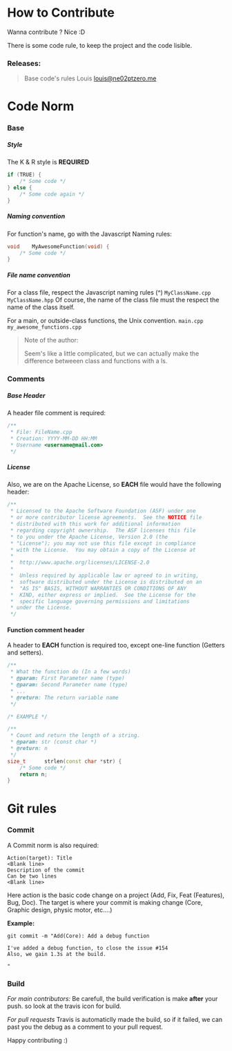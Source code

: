 # How to Contribute

Wanna contribute ? Nice :D

There is some code rule, to keep the project and the code lisible.

### Releases:
> Base code's rules
Louis <louis@ne02ptzero.me>

# Code Norm

### Base

##### Style
The K & R style is __REQUIRED__

```cpp
if (TRUE) {
	/* Some code */
} else {
	/* Some code again */
}
```

##### Naming convention

For function's name, go with the Javascript Naming rules:

```cpp
void	MyAwesomeFunction(void) {
	/* Some code */
}
```
##### File name convention

For a class file, respect the Javascript naming rules (^)
`MyClassName.cpp`
`MyClassName.hpp`
Of course, the name of the class file must the respect the name of the class itself.


For a main, or outside-class functions, the Unix convention.
`main.cpp`
`my_awesome_functions.cpp`

> Note of the author:
>
> Seem's like a little complicated, but we can actually make the difference betweeen class and functions with a ls.

### Comments


##### Base Header
A header file comment is required:

```cpp
/**
 * File: FileName.cpp
 * Creation: YYYY-MM-DD HH:MM
 * Username <username@mail.com>
 */
```

##### License
Also, we are on the Apache License, so __EACH__ file would have the following header:
```cpp
/**
 * Licensed to the Apache Software Foundation (ASF) under one
 * or more contributor license agreements.  See the NOTICE file
 * distributed with this work for additional information
 * regarding copyright ownership.  The ASF licenses this file
 * to you under the Apache License, Version 2.0 (the
 * "License"); you may not use this file except in compliance
 * with the License.  You may obtain a copy of the License at
 *
 *  http://www.apache.org/licenses/LICENSE-2.0
 *
 *  Unless required by applicable law or agreed to in writing,
 *  software distributed under the License is distributed on an
 *  "AS IS" BASIS, WITHOUT WARRANTIES OR CONDITIONS OF ANY
 *  KIND, either express or implied.  See the License for the
 *  specific language governing permissions and limitations
 * under the License.
 */
```

#### Function comment header
A header to __EACH__ function is required too, except one-line function (Getters and setters).
```cpp
/**
 * What the function do (In a few words)
 * @param: First Parameter name (type)
 * @param: Second Parameter name (type)
 * ...
 * @return: The return variable name
 */

/* EXAMPLE */

/**
 * Count and return the length of a string.
 * @param: str (const char *)
 * @return: n
 */
size_t		strlen(const char *str) {
	/* Some code */
	return n;
}
```

# Git rules

### Commit

A Commit norm is also required:
```
Action(target): Title
<Blank line>
Description of the commit
Can be two lines
<Blank line>
```

Here action is the basic code change on a project (Add, Fix, Feat (Features), Bug, Doc).
The target is where your commit is making change (Core, Graphic design, physic motor, etc....)

**Example:**
```
git commit -m "Add(Core): Add a debug function

I've added a debug function, to close the issue #154
Also, we gain 1.3s at the build.

"
```

### Build

*For main contributors:*
Be carefull, the build verification is make __after__ your push. so look at the travis icon for build.

*For pull requests*
Travis is automaticlly made the build, so if it failed, we can past you the debug as a comment to your pull request.

Happy contributing :)
